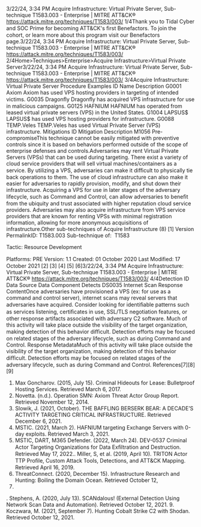 3/22/24, 3:34 PM Acquire Infrastructure: Virtual Private Server, Sub-technique T1583.003 - Enterprise | MITRE ATT&CK®
https://attack.mitre.org/techniques/T1583/003/ 1/4Thank you to Tidal Cyber and SOC Prime for becoming ATT&CK's ﬁrst Benefactors. To join the cohort, or learn more about this program visit our
Benefactors page.3/22/24, 3:34 PM Acquire Infrastructure: Virtual Private Server, Sub-technique T1583.003 - Enterprise | MITRE ATT&CK®
https://attack.mitre.org/techniques/T1583/003/ 2/4Home>Techniques>Enterprise>Acquire Infrastructure>Virtual Private Server3/22/24, 3:34 PM Acquire Infrastructure: Virtual Private Server, Sub-technique T1583.003 - Enterprise | MITRE ATT&CK®
https://attack.mitre.org/techniques/T1583/003/ 3/4Acquire Infrastructure: Virtual Private Server
Procedure Examples
ID Name Description
G0001 Axiom Axiom has used VPS hosting providers in targeting of intended victims.
G0035 Dragonﬂy Dragonﬂy has acquired VPS infrastructure for use in malicious campaigns.
G0125 HAFNIUM HAFNIUM has operated from leased virtual private servers (VPS) in the United States.
G1004 LAPSUS$ LAPSUS$ has used VPS hosting providers for infrastructure.
G0088 TEMP.Veles TEMP.Veles has used Virtual Private Server (VPS) infrastructure.
Mitigations
ID Mitigation Description
M1056 Pre-
compromiseThis technique cannot be easily mitigated with preventive controls since it is based on behaviors performed
outside of the scope of enterprise defenses and controls.Adversaries may rent Virtual Private Servers (VPSs) that can be used during targeting. There exist a variety of cloud service providers that
will sell virtual machines/containers as a service. By utilizing a VPS, adversaries can make it diﬃcult to physically tie back operations to
them. The use of cloud infrastructure can also make it easier for adversaries to rapidly provision, modify, and shut down their infrastructure.
Acquiring a VPS for use in later stages of the adversary lifecycle, such as Command and Control, can allow adversaries to beneﬁt from the
ubiquity and trust associated with higher reputation cloud service providers. Adversaries may also acquire infrastructure from VPS service
providers that are known for renting VPSs with minimal registration information, allowing for more anonymous acquisitions of
infrastructure.Other sub-techniques of Acquire Infrastructure (8)
[1]
Version PermalinkID: T1583.003
Sub-technique of:  T1583

Tactic: Resource Development

Platforms: PRE
Version: 1.1
Created: 01 October 2020
Last Modiﬁed: 17 October 2021
[2]
[3]
[4]
[5]
[6]3/22/24, 3:34 PM Acquire Infrastructure: Virtual Private Server, Sub-technique T1583.003 - Enterprise | MITRE ATT&CK®
https://attack.mitre.org/techniques/T1583/003/ 4/4Detection
ID Data Source Data Component Detects
DS0035 Internet Scan Response
ContentOnce adversaries have provisioned a VPS (ex: for use as a command and control server),
internet scans may reveal servers that adversaries have acquired. Consider looking for
identiﬁable patterns such as services listening, certiﬁcates in use, SSL/TLS negotiation
features, or other response artifacts associated with adversary C2 software. Much of
this activity will take place outside the visibility of the target organization, making detection
of this behavior diﬃcult. Detection efforts may be focused on related stages of the
adversary lifecycle, such as during Command and Control.
Response
MetadataMuch of this activity will take place outside the visibility of the target organization, making
detection of this behavior diﬃcult. Detection efforts may be focused on related stages of
the adversary lifecycle, such as during Command and Control.
References[7][8][9]
1. Max Goncharov. (2015, July 15). Criminal Hideouts for Lease:
Bulletproof Hosting Services. Retrieved March 6, 2017.
2. Novetta. (n.d.). Operation SMN: Axiom Threat Actor Group
Report. Retrieved November 12, 2014.
3. Slowik, J. (2021, October). THE BAFFLING BERSERK BEAR: A
DECADE’S ACTIVITY TARGETING CRITICAL
INFRASTRUCTURE. Retrieved December 6, 2021.
4. MSTIC. (2021, March 2). HAFNIUM targeting Exchange
Servers with 0-day exploits. Retrieved March 3, 2021.
5. MSTIC, DART, M365 Defender. (2022, March 24). DEV-0537
Criminal Actor Targeting Organizations for Data Exﬁltration
and Destruction. Retrieved May 17, 2022.. Miller, S, et al. (2019, April 10). TRITON Actor TTP Proﬁle,
Custom Attack Tools, Detections, and ATT&CK Mapping.
Retrieved April 16, 2019.
7. ThreatConnect. (2020, December 15). Infrastructure Research
and Hunting: Boiling the Domain Ocean. Retrieved October 12,
2021.
. Stephens, A. (2020, July 13). SCANdalous! (External Detection
Using Network Scan Data and Automation). Retrieved October
12, 2021.
9. Koczwara, M. (2021, September 7). Hunting Cobalt Strike C2
with Shodan. Retrieved October 12, 2021.